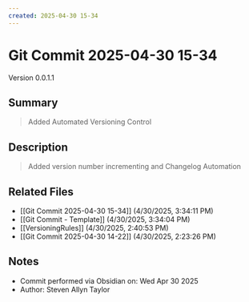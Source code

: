 ```yaml
---
created: 2025-04-30 15-34
---
```


# Git Commit 2025-04-30 15-34

Version 0.0.1.1

## Summary
> Added Automated Versioning Control

## Description
> Added version number incrementing and Changelog Automation

## Related Files
- [[Git Commit 2025-04-30 15-34]] (4/30/2025, 3:34:11 PM)
- [[Git Commit - Template]] (4/30/2025, 3:34:04 PM)
- [[VersioningRules]] (4/30/2025, 2:40:53 PM)
- [[Git Commit 2025-04-30 14-22]] (4/30/2025, 2:23:26 PM)

## Notes
- Commit performed via Obsidian on: Wed Apr 30 2025
- Author: Steven Allyn Taylor

